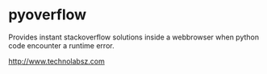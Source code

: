 pyoverflow
======

Provides instant stackoverflow solutions inside a webbrowser when python code encounter a runtime error.

http://www.technolabsz.com
